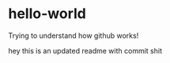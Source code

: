 # hello-world
Trying to understand how github works!

hey this is an updated readme with commit shit
